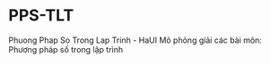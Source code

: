 # PPS-TLT
Phuong Phap So Trong Lap Trinh - HaUI
Mô phỏng giải các bài môn: Phương pháp số trong lập trình

